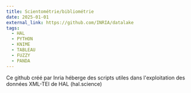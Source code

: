 ```yaml
---
title: Scientométrie/bibliométrie
date: 2025-01-01
external_link: https://github.com/INRIA/datalake
tags:
  - HAL
  - PYTHON
  - KNIME 
  - TABLEAU 
  - FUZZY
  - PANDA
---
```


Ce github créé par Inria héberge des scripts utiles dans l'exploitation des données XML-TEI de HAL (hal.science)

<!--more-->